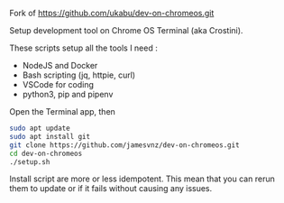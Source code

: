 Fork of https://github.com/ukabu/dev-on-chromeos.git

Setup development tool on Chrome OS Terminal (aka Crostini).

These scripts setup all the tools I need :
- NodeJS and Docker
- Bash scripting (jq, httpie, curl)
- VSCode for coding
- python3, pip and pipenv

Open the Terminal app, then

```bash
sudo apt update
sudo apt install git
git clone https://github.com/jamesvnz/dev-on-chromeos.git
cd dev-on-chromeos
./setup.sh
```

Install script are more or less idempotent. This mean that you can rerun them to update or if it fails without causing any issues.
